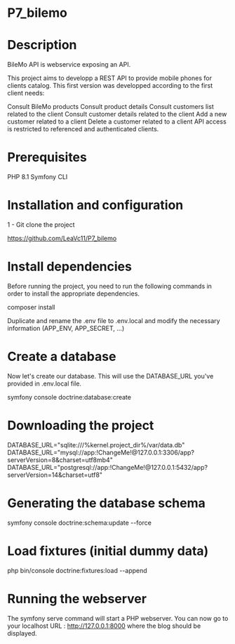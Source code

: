 # P7_bilemo

# Description
BileMo API is webservice exposing an API.

This project aims to developp a REST API to provide mobile phones for clients catalog. 
This first version was developped according to the first client needs:

Consult BileMo products
Consult product details
Consult customers list related to the client
Consult customer details related to the client
Add a new customer related to a client
Delete a customer related to a client
API access is restricted to referenced and authenticated clients.

# Prerequisites

PHP 8.1
Symfony CLI


# Installation and configuration
1 - Git clone the project

https://github.com/LeaVc11/P7_bilemo

# Install dependencies

Before running the project, you need to run the following commands in order to install the appropriate
dependencies.

composer install

Duplicate and rename the .env file to .env.local and modify the necessary information (APP_ENV, APP_SECRET, ...)

# Create a database
Now let's create our database. This will use the DATABASE_URL you've provided in .env.local file.

symfony console doctrine:database:create

# Downloading the project

DATABASE_URL="sqlite:///%kernel.project_dir%/var/data.db"
DATABASE_URL="mysql://app:!ChangeMe!@127.0.0.1:3306/app?serverVersion=8&charset=utf8mb4"
DATABASE_URL="postgresql://app:!ChangeMe!@127.0.0.1:5432/app?serverVersion=14&charset=utf8"

# Generating the database schema
symfony console doctrine:schema:update --force

# Load fixtures (initial dummy data)
php bin/console doctrine:fixtures:load --append

# Running the webserver
The symfony serve command will start a PHP webserver. You can now go to your
localhost URL : http://127.0.0.1:8000 where the blog should be displayed.

